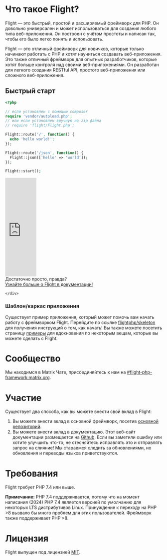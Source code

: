 # Что такое Flight?

Flight — это быстрый, простой и расширяемый фреймворк для PHP. Он довольно универсален и может использоваться для создания любого типа веб-приложения. Он построен с учётом простоты и написан так, чтобы его было легко понять и использовать.

Flight — это отличный фреймворк для новичков, которые только начинают работать с PHP и хотят научиться создавать веб-приложения. Это также отличный фреймворк для опытных разработчиков, которые хотят больше контроля над своими веб-приложениями. Он разработан для легкого создания RESTful API, простого веб-приложения или сложного веб-приложения.

## Быстрый старт

```php
<?php

// если установлен с помощью composer
require 'vendor/autoload.php';
// или если установлен вручную из zip файла
// require 'flight/Flight.php';

Flight::route('/', function() {
  echo 'hello world!';
});

Flight::route('/json', function() {
  Flight::json(['hello' => 'world']);
});

Flight::start();
```

<div class="flight-block-video">
  <div class="row">
    <div class="col-12 col-md-6 position-relative video-wrapper">
      <iframe class="video-bg" width="100vw" height="315" src="https://www.youtube.com/embed/VCztp1QLC2c?si=W3fSWEKmoCIlC7Z5" title="YouTube video player" frameborder="0" allow="accelerometer; autoplay; clipboard-write; encrypted-media; gyroscope; picture-in-picture; web-share" allowfullscreen></iframe>
    </div>
    <div class="col-12 col-md-6 text-center mt-5 pt-5">
      <span class="fligth-title-video">Достаточно просто, правда?</span>
      <br>
      <a href="https://docs.flightphp.com/learn">Узнайте больше о Flight в документации!</a>

    </div>
  </div>
</div>

### Шаблон/каркас приложения

Существует пример приложения, который может помочь вам начать работу с фреймворком Flight. Перейдите по ссылке [flightphp/skeleton](https://github.com/flightphp/skeleton) для получения инструкций о том, как начать! Вы также можете посетить страницу [примеры](examples) для вдохновения по некоторым вещам, которые вы можете сделать с Flight.

# Сообщество

Мы находимся в Matrix Чате, присоединяйтесь к нам на [#flight-php-framework:matrix.org](https://matrix.to/#/#flight-php-framework:matrix.org).

# Участие

Существует два способа, как вы можете внести свой вклад в Flight: 

1. Вы можете внести вклад в основной фреймворк, посетив [основной репозиторий](https://github.com/flightphp/core). 
1. Вы можете внести вклад в документацию. Этот веб-сайт документации размещается на [Github](https://github.com/flightphp/docs). Если вы заметили ошибку или хотите улучшить что-то, не стесняйтесь исправлять это и отправлять запрос на слияние! Мы стараемся следить за обновлениями, но обновления и переводы языков приветствуются.

# Требования

Flight требует PHP 7.4 или выше.

**Примечание:** PHP 7.4 поддерживается, потому что на момент написания (2024) PHP 7.4 является версией по умолчанию для некоторых LTS дистрибутивов Linux. Принуждение к переходу на PHP >8 вызвало бы много проблем для этих пользователей. Фреймворк также поддерживает PHP >8.

# Лицензия

Flight выпущен под лицензией [MIT](https://github.com/flightphp/core/blob/master/LICENSE).